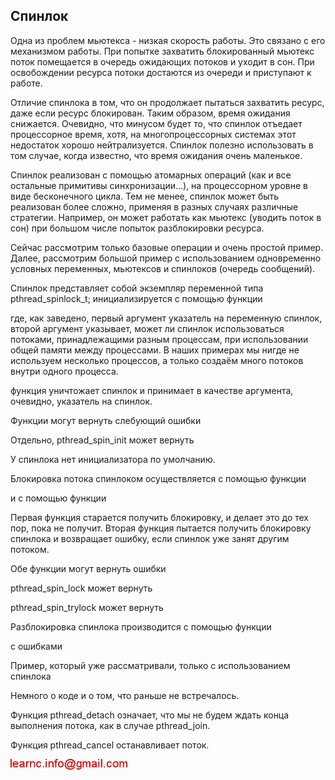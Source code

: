 ## Спинлок

Одна из проблем мьютекса - низкая скорость работы. Это связано с его механизмом работы. При попытке захватить блокированный мьютекс поток 
помещается в очередь ожидающих потоков и уходит в сон. При освобождении ресурса потоки достаются из очереди и приступают к работе.

Отличие спинлока в том, что он продолжает пытаться захватить ресурс, даже если ресурс блокирован. Таким образом, время ожидания снижается. 
Очевидно, что минусом будет то, что спинлок отъедает процессорное время, хотя, на многопроцессорных системах этот недостаток хорошо 
нейтрализуется. Спинлок полезно использовать в том случае, когда известно, что время ожидания очень маленькое.

Спинлок реализован с помощью атомарных операций (как и все остальные примитивы синхронизации...), на процессорном уровне в виде
 бесконечного цикла. Тем не менее, спинлок может быть реализован более сложно, применяя в разных случаях различные 
стратегии. Например, он может работать как мьютекс (уводить поток в сон) при большом числе попыток разблокировки ресурса.

Сейчас рассмотрим только базовые операции и очень простой пример. Далее, рассмотрим большой пример с использованием одновременно
условных переменных, мьютексов и спинлоков (очередь сообщений).

Спинлок представляет собой экземпляр переменной типа pthread_spinlock_t; инициализируется с помощью функции

где, как заведено, первый аргумент указатель на переменную спинлок, второй аргумент указывает, может ли спинлок использоваться 
потоками, принадлежащими разным процессам, при использовании общей памяти между процессами. В наших примерах мы нигде
не используем несколько процессов, а только создаём много потоков внутри одного процесса.

функция уничтожает спинлок и принимает в качестве аргумента, очевидно, указатель на спинлок.

Функции могут вернуть слебующий ошибки

Отдельно, pthread_spin_init может вернуть

У спинлока нет инициализатора по умолчанию.

Блокировка потока спинлоком осуществляется с помощью функции

и с помощью функции

Первая функция старается получить блокировку, и делает это до тех пор, пока не получит. Вторая функция
пытается получить блокировку спинлока и возвращает ошибку, если спинлок уже занят другим потоком.

Обе функции могут вернуть ошибки

pthread_spin_lock может вернуть

pthread_spin_trylock может вернуть

Разблокировка спинлока производится с помощью функции

с ошибками

Пример, который уже рассматривали, только с использованием спинлока

Немного о коде и о том, что раньше не встречалось.

Функция pthread_detach означает, что мы не будем ждать конца выполнения потока, как в случае pthread_join.

Функция pthread_cancel останавливает поток.

![mail.png](../images/mail.png)

